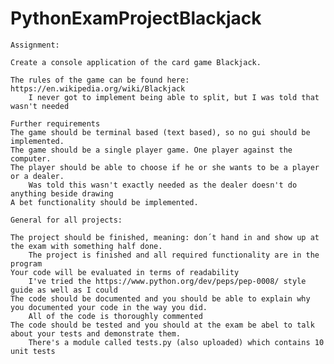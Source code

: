 # PythonExamProjectBlackjack

    Assignment:
    
    Create a console application of the card game Blackjack.
    
    The rules of the game can be found here: https://en.wikipedia.org/wiki/Blackjack
        I never got to implement being able to split, but I was told that wasn't needed

    Further requirements
    The game should be terminal based (text based), so no gui should be implemented.
    The game should be a single player game. One player against the computer.
    The player should be able to choose if he or she wants to be a player or a dealer.
        Was told this wasn't exactly needed as the dealer doesn't do anything beside drawing
    A bet functionality should be implemented.
    
    General for all projects:
    
    The project should be finished, meaning: don´t hand in and show up at the exam with something half done.
        The project is finished and all required functionality are in the program
    Your code will be evaluated in terms of readability
        I've tried the https://www.python.org/dev/peps/pep-0008/ style guide as well as I could
    The code should be documented and you should be able to explain why you documented your code in the way you did.
        All of the code is thoroughly commented
    The code should be tested and you should at the exam be abel to talk about your tests and demonstrate them.
        There's a module called tests.py (also uploaded) which contains 10 unit tests
